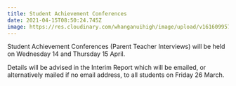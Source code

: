 ```yaml
---
title: Student Achievement Conferences
date: 2021-04-15T08:50:24.745Z
image: https://res.cloudinary.com/whanganuihigh/image/upload/v1616099574/Events/School_Interviews_image.jpg
---
```

Student Achievement Conferences (Parent Teacher Interviews) will be held on Wednesday 14 and Thursday 15 April.



Details will be advised in the Interim Report which will be emailed, or alternatively mailed if no email address, to all students on Friday 26 March.